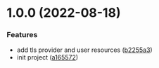 # 1.0.0 (2022-08-18)


### Features

* add tls provider and user resources ([b2255a3](https://github.com/cktf/terraform-kubernetes-x509/commit/b2255a3fdd92bc733c97a4a6b4450f173ebc0430))
* init project ([a165572](https://github.com/cktf/terraform-kubernetes-x509/commit/a165572d52a69d63656261d890144359137045a0))
